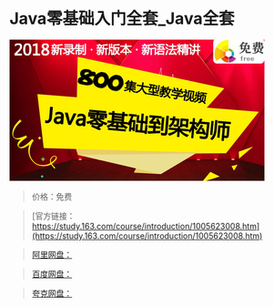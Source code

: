 # Java零基础入门全套_Java全套

![img](../../../assets/study163/free/c0125aaf-cfbe-4f6b-a6d4-d02d2dddeb86.jpg)

> 价格：免费

> [官方链接：https://study.163.com/course/introduction/1005623008.htm](https://study.163.com/course/introduction/1005623008.htm)

> [阿里网盘：]()

> [百度网盘：]()

> [夸克网盘：]()
